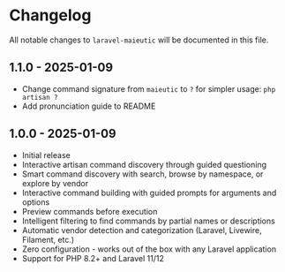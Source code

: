 # Changelog

All notable changes to `laravel-maieutic` will be documented in this file.

## 1.1.0 - 2025-01-09

- Change command signature from `maieutic` to `?` for simpler usage: `php artisan ?`
- Add pronunciation guide to README

## 1.0.0 - 2025-01-09

- Initial release
- Interactive artisan command discovery through guided questioning
- Smart command discovery with search, browse by namespace, or explore by vendor
- Interactive command building with guided prompts for arguments and options
- Preview commands before execution
- Intelligent filtering to find commands by partial names or descriptions
- Automatic vendor detection and categorization (Laravel, Livewire, Filament, etc.)
- Zero configuration - works out of the box with any Laravel application
- Support for PHP 8.2+ and Laravel 11/12
